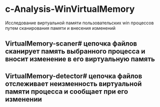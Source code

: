 # c-Analysis-WinVirtualMemory
Исследование виртуальной памяти пользовательских win процессов путем сканирования памяти и внесения изменений 

## VirtualMemory-scaner# цепочка файлов сканирует память выбранного процесса и вносит изменение в его виртуальную память
## VirtualMemory-detector# цепочка файлов отслеживает неизменность виртуальной памяти процесса и сообщает при его изменении
